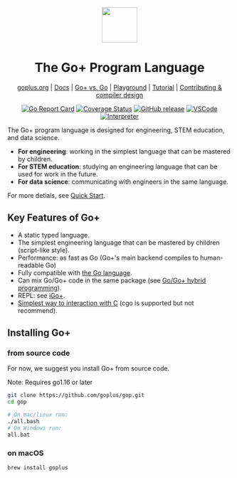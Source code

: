 <div align="center">
<p></p>
<p>
    <img width="80" src="https://goplus.org/favicon.svg">
</p>
<h1>The Go+ Program Language</h1>

[goplus.org](https://goplus.org) | [Docs](doc/docs.md) | [Go+ vs. Go](doc/goplus-vs-go.md) | [Playground](https://play.goplus.org) | [Tutorial](https://tutorial.goplus.org/) | [Contributing & compiler design](doc/contributing.md)
</div>

<div align="center">

[![Go Report Card](https://goreportcard.com/badge/github.com/goplus/gop)](https://goreportcard.com/report/github.com/goplus/gop)
[![Coverage Status](https://codecov.io/gh/goplus/gop/branch/main/graph/badge.svg)](https://codecov.io/gh/goplus/gop)
[![GitHub release](https://img.shields.io/github/v/tag/goplus/gop.svg?label=release)](https://github.com/goplus/gop/releases)
[![VSCode](https://img.shields.io/badge/vscode-Go+-teal.svg)](https://github.com/gopcode/vscode-goplus)
[![Interpreter](https://img.shields.io/badge/interpreter-iGo+-seagreen.svg)](https://github.com/goplus/igop)

</div>

The Go+ program language is designed for engineering, STEM education, and data science.

* **For engineering**: working in the simplest language that can be mastered by children.
* **For STEM education**: studying an engineering language that can be used for work in the future.
* **For data science**: communicating with engineers in the same language.

For more detials, see [Quick Start](doc/docs.md).

## Key Features of Go+

* A static typed language.
* The simplest engineering language that can be mastered by children (script-like style).
* Performance: as fast as Go (Go+'s main backend compiles to human-readable Go)
* Fully compatible with [the Go language](https://github.com/golang/go).
* Can mix Go/Go+ code in the same package (see [Go/Go+ hybrid programming](doc/docs.md#gogo-hybrid-programming)).
* REPL: see [iGo+](https://github.com/goplus/igop).
* [Simplest way to interaction with C](doc/docs.md#calling-c-from-go) (cgo is supported but not recommend).

## Installing Go+

### from source code

For now, we suggest you install Go+ from source code.

Note: Requires go1.16 or later

```bash
git clone https://github.com/goplus/gop.git
cd gop

# On mac/linux run:
./all.bash
# On Windows run:
all.bat
```

### on macOS

```sh
brew install goplus
```
